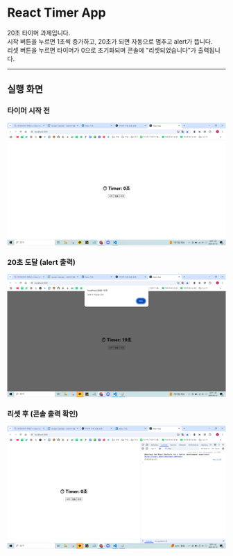 # React Timer App

20초 타이머 과제입니다.  
시작 버튼을 누르면 1초씩 증가하고, 20초가 되면 자동으로 멈추고 alert가 뜹니다.  
리셋 버튼을 누르면 타이머가 0으로 초기화되며 콘솔에 "리셋되었습니다"가 출력됩니다.

---

## 실행 화면

###  타이머 시작 전
![리액트1](./images/리액트1.png)

###  20초 도달 (alert 출력)
![리액트2](./images/리액트2.png)

###  리셋 후 (콘솔 출력 확인)
![리액트3](./images/리액트3.png)
